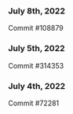 ### July 8th, 2022

Commit #108879

### July 5th, 2022

Commit #314353


### July 4th, 2022

Commit #72281

